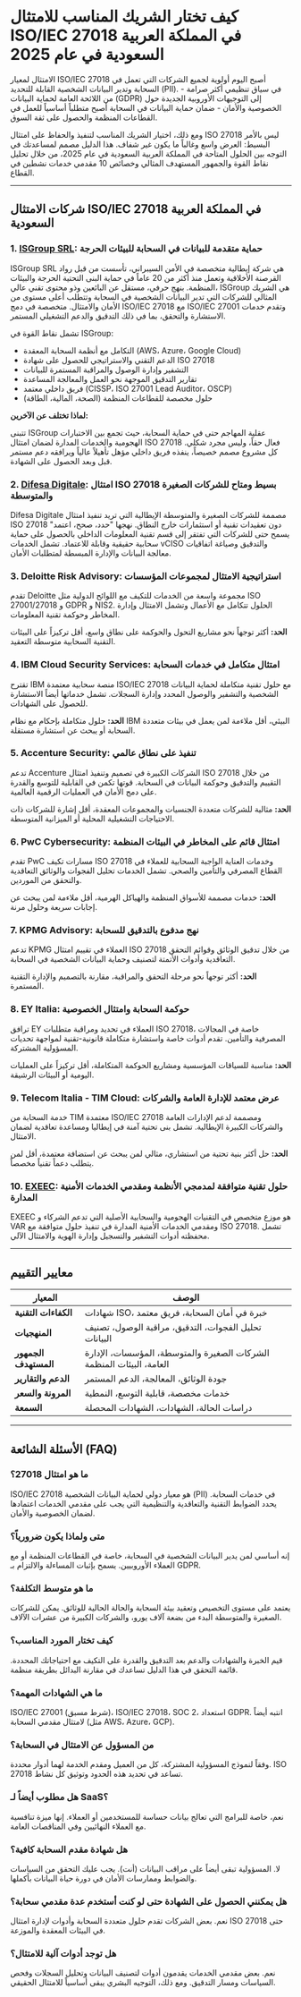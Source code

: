 # كيف تختار الشريك المناسب للامتثال ISO/IEC 27018 في المملكة العربية السعودية في عام 2025

الامتثال لمعيار ISO/IEC 27018 أصبح اليوم أولوية لجميع الشركات التي تعمل في السحابة وتدير البيانات الشخصية القابلة للتحديد (PII). في سياق تنظيمي أكثر صرامة - من اللائحة العامة لحماية البيانات (GDPR) إلى التوجيهات الأوروبية الجديدة حول الخصوصية والأمان - ضمان حماية البيانات في السحابة أصبح متطلباً أساسياً للعمل في القطاعات المنظمة والحصول على ثقة السوق.

ومع ذلك، اختيار الشريك المناسب لتنفيذ والحفاظ على امتثال ISO 27018 ليس بالأمر البسيط: العرض واسع وغالباً ما يكون غير شفاف. هذا الدليل مصمم لمساعدتك في التوجه بين الحلول المتاحة في المملكة العربية السعودية في عام 2025، من خلال تحليل نقاط القوة والجمهور المستهدف المثالي وخصائص 10 مقدمي خدمات نشطين في القطاع.

---

## شركات الامتثال ISO/IEC 27018 في المملكة العربية السعودية

### 1. [ISGroup SRL](https://www.isgroup.it/it/index.html): حماية متقدمة للبيانات في السحابة للبيئات الحرجة

ISGroup SRL هي شركة إيطالية متخصصة في الأمن السيبراني، تأسست من قبل رواد القرصنة الأخلاقية وتعمل منذ أكثر من 20 عاماً في حماية البنى التحتية الحرجة والبيئات المنظمة. بنهج حرفي، مستقل عن البائعين وذو محتوى تقني عالي، ISGroup هي الشريك المثالي للشركات التي تدير البيانات الشخصية في السحابة وتتطلب أعلى مستوى من الأمان والامتثال. متخصصة في دمج ISO/IEC 27018 مع ISO/IEC 27001 وتقدم خدمات الاستشارة والتحقق، بما في ذلك التدقيق والدعم التشغيلي المستمر.

تشمل نقاط القوة في ISGroup:

* التكامل مع أنظمة السحابة المعقدة (AWS، Azure، Google Cloud)
* الدعم التقني والاستراتيجي للحصول على شهادة ISO 27018
* التشفير وإدارة الوصول والمراقبة المستمرة للبيانات
* تقارير التدقيق الموجهة نحو العمل والمعالجة المساعدة
* فريق داخلي معتمد (CISSP، ISO 27001 Lead Auditor، OSCP)
* حلول مخصصة للقطاعات المنظمة (الصحة، المالية، الطاقة)

**لماذا تختلف عن الآخرين:**

تتبنى ISGroup عقلية المهاجم حتى في حماية السحابة، حيث تجمع بين الاختبارات الهجومية والخدمات المدارة لضمان امتثال ISO 27018 فعال حقاً، وليس مجرد شكلي. كل مشروع مصمم خصيصاً، ينفذه فريق داخلي مؤهل تأهيلاً عالياً ويرافقه دعم مستمر قبل وبعد الحصول على الشهادة.

### 2. [Difesa Digitale](https://www.difesadigitale.it/): امتثال ISO 27018 بسيط ومتاح للشركات الصغيرة والمتوسطة

Difesa Digitale مصممة للشركات الصغيرة والمتوسطة الإيطالية التي تريد تنفيذ امتثال ISO 27018 دون تعقيدات تقنية أو استثمارات خارج النطاق. نهجها "حدد، صحح، اعتمد" يسمح حتى للشركات التي تفتقر إلى قسم تقنية المعلومات الداخلي بالحصول على حماية سحابية حقيقية وقابلة للاعتماد. تشمل الخدمات vCISO والتدقيق وصياغة اتفاقيات معالجة البيانات والإدارة المبسطة لمتطلبات الأمان.

### 3. Deloitte Risk Advisory: استراتيجية الامتثال لمجموعات المؤسسات

تقدم Deloitte مجموعة واسعة من الخدمات للتكيف مع اللوائح الدولية مثل ISO 27001/27018 و GDPR و NIS2. الحلول تتكامل مع الأعمال وتشمل الامتثال وإدارة المخاطر وحوكمة تقنية المعلومات.

**الحد:** أكثر توجهاً نحو مشاريع التحول والحوكمة على نطاق واسع، أقل تركيزاً على البيئات التقنية السحابية متوسطة التعقيد.

### 4. IBM Cloud Security Services: امتثال متكامل في خدمات السحابة

تقترح IBM منصة سحابية معتمدة ISO/IEC 27018 مع حلول تقنية متكاملة لحماية البيانات الشخصية والتشفير والوصول المحدد وإدارة السجلات. تشمل خدماتها أيضاً الاستشارة للحصول على الشهادات.

**الحد:** حلول متكاملة بإحكام مع نظام IBM البيئي، أقل ملاءمة لمن يعمل في بيئات متعددة السحابة أو يبحث عن استشارة مستقلة.

### 5. Accenture Security: تنفيذ على نطاق عالمي

تدعم Accenture الشركات الكبيرة في تصميم وتنفيذ امتثال ISO 27018 من خلال التقييم والتدقيق وحوكمة البيانات في السحابة. قوتها تكمن في القابلية للتوسع والقدرة على دمج الأمان في العمليات الرقمية العالمية.

**الحد:** مثالية للشركات متعددة الجنسيات والمجموعات المعقدة، أقل إشارة للشركات ذات الاحتياجات التشغيلية المحلية أو الميزانية المتوسطة.

### 6. PwC Cybersecurity: امتثال قائم على المخاطر في البيئات المنظمة

تقدم PwC مسارات تكيف ISO 27018 وخدمات العناية الواجبة السحابية للعملاء في القطاع المصرفي والتأمين والصحي. تشمل الخدمات تحليل الفجوات والوثائق التعاقدية والتحقق من الموردين.

**الحد:** خدمات مصممة للأسواق المنظمة والهياكل الهرمية، أقل ملاءمة لمن يبحث عن إجابات سريعة وحلول مرنة.

### 7. KPMG Advisory: نهج مدفوع بالتدقيق للسحابة

تدعم KPMG العملاء في تقييم امتثال ISO 27018 من خلال تدقيق الوثائق وقوائم التحقق التعاقدية وأدوات الأتمتة لتصنيف وحماية البيانات الشخصية في السحابة.

**الحد:** أكثر توجهاً نحو مرحلة التحقق والمراقبة، مقارنة بالتصميم والإدارة التقنية المستمرة.

### 8. EY Italia: حوكمة السحابة وامتثال الخصوصية

ترافق EY العملاء في تحديد ومراقبة متطلبات ISO 27018، خاصة في المجالات المصرفية والتأمين. تقدم أدوات خاصة واستشارة متكاملة قانونية-تقنية لمواجهة تحديات المسؤولية المشتركة.

**الحد:** مناسبة للسياقات المؤسسية ومشاريع الحوكمة المتكاملة، أقل تركيزاً على العمليات اليومية أو البيئات الرشيقة.

### 9. Telecom Italia - TIM Cloud: عرض معتمد للإدارة العامة والشركات

خدمة السحابة من TIM معتمدة ISO/IEC 27018 ومصممة لدعم الإدارات العامة والشركات الكبيرة الإيطالية. تشمل بنى تحتية آمنة في إيطاليا ومساعدة تعاقدية لضمان الامتثال.

**الحد:** حل أكثر بنية تحتية من استشاري، مثالي لمن يبحث عن استضافة معتمدة، أقل لمن يتطلب دعماً تقنياً مخصصاً.

### 10. [EXEEC](https://exeec.com/): حلول تقنية متوافقة لمدمجي الأنظمة ومقدمي الخدمات الأمنية المدارة

EXEEC هو موزع متخصص في التقنيات الهجومية والسحابية الأصلية التي تدعم الشركاء و VAR ومقدمي الخدمات الأمنية المدارة في تنفيذ حلول متوافقة مع ISO 27018. تشمل محفظته أدوات التشفير والتسجيل وإدارة الهوية والامتثال الآلي.

---

## معايير التقييم

| المعيار                        | الوصف                                                                 |
|-------------------------------|-----------------------------------------------------------------------|
| **الكفاءات التقنية**        | شهادات ISO، خبرة في أمان السحابة، فريق معتمد          |
| **المنهجيات**                | تحليل الفجوات، التدقيق، مراقبة الوصول، تصنيف البيانات                 |
| **الجمهور المستهدف**           | الشركات الصغيرة والمتوسطة، المؤسسات، الإدارة العامة، البيئات المنظمة                                 |
| **الدعم والتقارير**          | جودة الوثائق، المعالجة، الدعم المستمر                |
| **المرونة والسعر**      | خدمات مخصصة، قابلية التوسع، النمطية                             |
| **السمعة**                | دراسات الحالة، الشهادات، الشهادات المحصلة                         |

---

## الأسئلة الشائعة (FAQ)

### ما هو امتثال 27018؟

ISO/IEC 27018 هو معيار دولي لحماية البيانات الشخصية (PII) في خدمات السحابة. يحدد الضوابط التقنية والتعاقدية والتنظيمية التي يجب على مقدمي الخدمات اعتمادها لضمان الخصوصية والأمان.

### متى ولماذا يكون ضرورياً؟

إنه أساسي لمن يدير البيانات الشخصية في السحابة، خاصة في القطاعات المنظمة أو مع العملاء الأوروبيين. يسمح بإثبات المساءلة والالتزام بـ GDPR.

### ما هو متوسط التكلفة؟

يعتمد على مستوى التخصيص وتعقيد بيئة السحابة والحالة الحالية للوثائق. يمكن للشركات الصغيرة والمتوسطة البدء من بضعة آلاف يورو، والشركات الكبيرة من عشرات الآلاف.

### كيف تختار المورد المناسب؟

قيم الخبرة والشهادات والدعم بعد التدقيق والقدرة على التكيف مع احتياجاتك المحددة. قائمة التحقق في هذا الدليل تساعدك في مقارنة البدائل بطريقة منظمة.

### ما هي الشهادات المهمة؟

ISO/IEC 27001 (شرط مسبق)، ISO/IEC 27018، SOC 2، استعداد GDPR. انتبه أيضاً لامتثال مقدمي السحابة (مثل AWS، Azure، GCP).

### من المسؤول عن الامتثال في السحابة؟

وفقاً لنموذج المسؤولية المشتركة، كل من العميل ومقدم الخدمة لهما أدوار محددة. ISO 27018 تساعد في تحديد هذه الحدود وتوثيق كل نشاط.

### هل مطلوب أيضاً لـ SaaS؟

نعم، خاصة للبرامج التي تعالج بيانات حساسة للمستخدمين أو العملاء. إنها ميزة تنافسية مع العملاء النهائيين وفي المناقصات العامة.

### هل شهادة مقدم السحابة كافية؟

لا. المسؤولية تبقى أيضاً على مراقب البيانات (أنت). يجب عليك التحقق من السياسات والضوابط وممارسات الأمان في دورة حياة البيانات بأكملها.

### هل يمكنني الحصول على الشهادة حتى لو كنت أستخدم عدة مقدمي سحابة؟

نعم. بعض الشركات تقدم حلول متعددة السحابة وأدوات لإدارة امتثال ISO 27018 حتى في البيئات المعقدة والموزعة.

### هل توجد أدوات آلية للامتثال؟

نعم. بعض مقدمي الخدمات يقدمون أدوات لتصنيف البيانات وتحليل السجلات وفحص السياسات ومسار التدقيق. ومع ذلك، التوجيه البشري يبقى أساسياً للامتثال الحقيقي.
